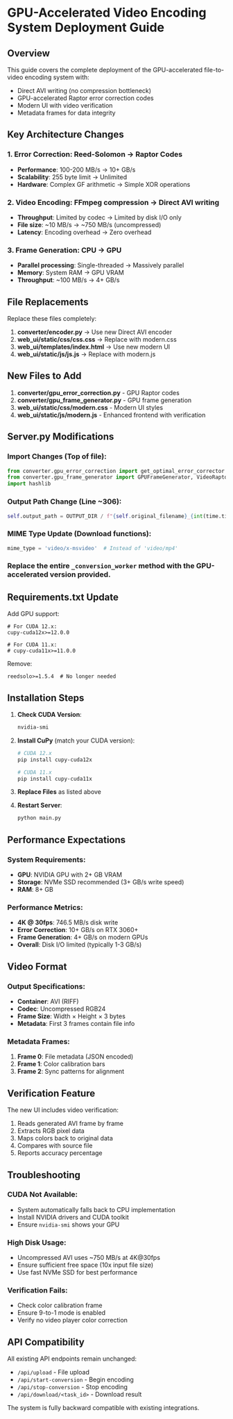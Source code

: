 # GPU-Accelerated Video Encoding System Deployment Guide

## Overview

This guide covers the complete deployment of the GPU-accelerated file-to-video encoding system with:
- Direct AVI writing (no compression bottleneck)
- GPU-accelerated Raptor error correction codes
- Modern UI with video verification
- Metadata frames for data integrity

## Key Architecture Changes

### 1. **Error Correction**: Reed-Solomon → Raptor Codes
- **Performance**: 100-200 MB/s → 10+ GB/s
- **Scalability**: 255 byte limit → Unlimited
- **Hardware**: Complex GF arithmetic → Simple XOR operations

### 2. **Video Encoding**: FFmpeg compression → Direct AVI writing
- **Throughput**: Limited by codec → Limited by disk I/O only
- **File size**: ~10 MB/s → ~750 MB/s (uncompressed)
- **Latency**: Encoding overhead → Zero overhead

### 3. **Frame Generation**: CPU → GPU
- **Parallel processing**: Single-threaded → Massively parallel
- **Memory**: System RAM → GPU VRAM
- **Throughput**: ~100 MB/s → 4+ GB/s

## File Replacements

Replace these files completely:

1. **converter/encoder.py** → Use new Direct AVI encoder
2. **web_ui/static/css/css.css** → Replace with modern.css
3. **web_ui/templates/index.html** → Use new modern UI
4. **web_ui/static/js/js.js** → Replace with modern.js

## New Files to Add

1. **converter/gpu_error_correction.py** - GPU Raptor codes
2. **converter/gpu_frame_generator.py** - GPU frame generation
3. **web_ui/static/css/modern.css** - Modern UI styles
4. **web_ui/static/js/modern.js** - Enhanced frontend with verification

## Server.py Modifications

### Import Changes (Top of file):
```python
from converter.gpu_error_correction import get_optimal_error_corrector
from converter.gpu_frame_generator import GPUFrameGenerator, VideoRaptorEncoder
import hashlib
```

### Output Path Change (Line ~306):
```python
self.output_path = OUTPUT_DIR / f"{self.original_filename}_{int(time.time())}.avi"
```

### MIME Type Update (Download functions):
```python
mime_type = 'video/x-msvideo'  # Instead of 'video/mp4'
```

### Replace the entire `_conversion_worker` method with the GPU-accelerated version provided.

## Requirements.txt Update

Add GPU support:
```
# For CUDA 12.x:
cupy-cuda12x>=12.0.0

# For CUDA 11.x:
# cupy-cuda11x>=11.0.0
```

Remove:
```
reedsolo>=1.5.4  # No longer needed
```

## Installation Steps

1. **Check CUDA Version**:
   ```bash
   nvidia-smi
   ```

2. **Install CuPy** (match your CUDA version):
   ```bash
   # CUDA 12.x
   pip install cupy-cuda12x
   
   # CUDA 11.x
   pip install cupy-cuda11x
   ```

3. **Replace Files** as listed above

4. **Restart Server**:
   ```bash
   python main.py
   ```

## Performance Expectations

### System Requirements:
- **GPU**: NVIDIA GPU with 2+ GB VRAM
- **Storage**: NVMe SSD recommended (3+ GB/s write speed)
- **RAM**: 8+ GB

### Performance Metrics:
- **4K @ 30fps**: 746.5 MB/s disk write
- **Error Correction**: 10+ GB/s on RTX 3060+
- **Frame Generation**: 4+ GB/s on modern GPUs
- **Overall**: Disk I/O limited (typically 1-3 GB/s)

## Video Format

### Output Specifications:
- **Container**: AVI (RIFF)
- **Codec**: Uncompressed RGB24
- **Frame Size**: Width × Height × 3 bytes
- **Metadata**: First 3 frames contain file info

### Metadata Frames:
1. **Frame 0**: File metadata (JSON encoded)
2. **Frame 1**: Color calibration bars
3. **Frame 2**: Sync patterns for alignment

## Verification Feature

The new UI includes video verification:
1. Reads generated AVI frame by frame
2. Extracts RGB pixel data
3. Maps colors back to original data
4. Compares with source file
5. Reports accuracy percentage

## Troubleshooting

### CUDA Not Available:
- System automatically falls back to CPU implementation
- Install NVIDIA drivers and CUDA toolkit
- Ensure `nvidia-smi` shows your GPU

### High Disk Usage:
- Uncompressed AVI uses ~750 MB/s at 4K@30fps
- Ensure sufficient free space (10x input file size)
- Use fast NVMe SSD for best performance

### Verification Fails:
- Check color calibration frame
- Ensure 9-to-1 mode is enabled
- Verify no video player color correction

## API Compatibility

All existing API endpoints remain unchanged:
- `/api/upload` - File upload
- `/api/start-conversion` - Begin encoding
- `/api/stop-conversion` - Stop encoding
- `/api/download/<task_id>` - Download result

The system is fully backward compatible with existing integrations.
